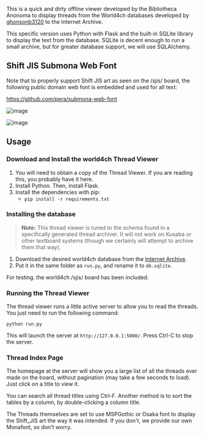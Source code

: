 This is a quick and dirty offline viewer developed by the Bibliotheca Anonoma to display threads from the World4ch databases developed by [ghonsonb3120](https://archive.org/details/@ghonsonb3120) to the Internet Archive.

This specific version uses Python with Flask and the built-in SQLite library to display the text from the database. SQLite is decent enough to run a small archive, but for greater database support, we will use SQLAlchemy.

## Shift JIS Submona Web Font

Note that to properly support Shift JIS art as seen on the /sjis/ board, the following public domain web font is embedded and used for all text:

https://github.com/pera/submona-web-font

![image](https://user-images.githubusercontent.com/614893/79016570-65d68300-7b3d-11ea-8ba7-5159ec4175c3.png)

![image](https://user-images.githubusercontent.com/614893/79016189-59055f80-7b3c-11ea-98a5-fdd9a29c77c4.png)

## Usage

### Download and Install the world4ch Thread Viewer

1. You will need to obtain a copy of the Thread Viewer. If you are reading this, you probably have it here.
2. Install Python. Then, install Flask.
3. Install the dependencies with pip:
    * `pip install -r requirements.txt`

### Installing the database

> **Note:** This thread viewer is tuned to the schema found in a specifically generated thread archiver. It will not work on Kusaba or other textboard systems (though we certainly will attempt to archive them that way).

1. Download the desired world4ch database from the [Internet Archive](https://archive.org/details/@ghonsonb3120).
2. Put it in the same folder as `run.py`, and rename it to `db.sqlite`.

For testing. the world4ch /sjis/ board has been included.

### Running the Thread Viewer

The thread viewer runs a little active server to allow you to read the threads. You just need to run the following command:

    python run.py

This will launch the server at `http://127.0.0.1:5000/`. Press Ctrl-C to stop the server.

### Thread Index Page

The homepage at the server will show you a large list of all the threads ever made on the board, without pagination (may take a few seconds to load). Just click on a title to view it.

You can search all thread titles using Ctrl-F. Another method is to sort the tables by a column, by double-clicking a column title.

The Threads themselves are set to use MSPGothic or Osaka font to display the Shift_JIS art the way it was intended. If you don't, we provide our own Monafont, so don't worry.
